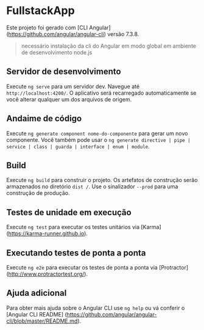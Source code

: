 # FullstackApp

Este projeto foi gerado com [CLI Angular] (https://github.com/angular/angular-cli) versão 7.3.8.

> necessário instalação da cli do Angular em modo global em ambiente de desenvolvimento node.js

## Servidor de desenvolvimento

Execute `ng serve` para um servidor dev. Navegue até `http://localhost:4200/`. O aplicativo será recarregado automaticamente se você alterar qualquer um dos arquivos de origem.

## Andaime de código

Execute `ng generate component nome-do-componente` para gerar um novo componente. Você também pode usar o `ng generate directive | pipe | service | class | guarda | interface | enum | module`.

## Build

Execute `ng build` para construir o projeto. Os artefatos de construção serão armazenados no diretório `dist /`. Use o sinalizador `--prod` para uma construção de produção.

## Testes de unidade em execução

Execute `ng test` para executar os testes unitários via [Karma] (https://karma-runner.github.io).

## Executando testes de ponta a ponta

Execute `ng e2e` para executar os testes de ponta a ponta via [Protractor] (http://www.protractortest.org/).

## Ajuda adicional

Para obter mais ajuda sobre o Angular CLI use `ng help` ou vá conferir o [Angular CLI README] (https://github.com/angular/angular-cli/blob/master/README.md).
